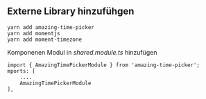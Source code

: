 ## Externe Library hinzufühgen
    yarn add amazing-time-picker
    yarn add momentjs
    yarn add moment-timezone

Komponenen Modul in *shared.module.ts* hinzufügen


    import { AmazingTimePickerModule } from 'amazing-time-picker';
    mports: [
        ....
        AmazingTimePickerModule
    ],